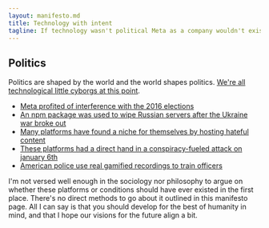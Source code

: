 ```yaml
---
layout: manifesto.md
title: Technology with intent
tagline: If technology wasn't political Meta as a company wouldn't exist
---
```


## Politics
Politics are shaped by the world and the world shapes politics. [We're all technological little cyborgs at this point](https://www.youtube.com/clip/Ugkx1KJaeIa-SFLEnTg-xRhtEwh4xi2NC3aA).

- [Meta profited of interference with the 2016 elections](https://www.bbc.com/news/technology-54722362)
- [An npm package was used to wipe Russian servers after the Ukraine war broke out](https://arstechnica.com/information-technology/2022/03/sabotage-code-added-to-popular-npm-package-wiped-files-in-russia-and-belarus/)
- [Many platforms have found a niche for themselves by hosting hateful content](https://en.wikipedia.org/wiki/Alt-tech)
- [These platforms had a direct hand in a conspiracy-fueled attack on january 6th](https://www.washingtonpost.com/technology/2023/01/17/jan6-committee-report-social-media/)
- [American police use real gamified recordings to train officers](https://www.vox.com/policy-and-politics/2020/7/7/21293259/police-racism-violence-ideology-george-floyd)

I'm not versed well enough in the sociology nor philosophy to argue on whether these platforms or conditions should have ever existed in the first place. There's no direct methods to go about it outlined in this manifesto page. All I can say is that you should develop for the best of humanity in mind, and that I hope our visions for the future align a bit.
